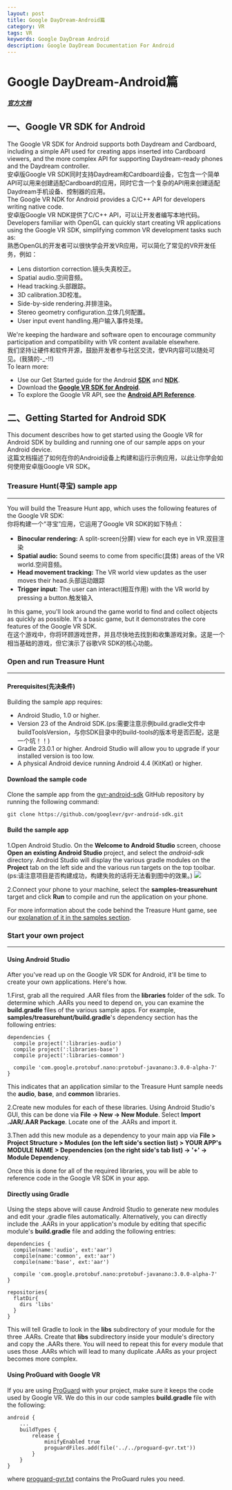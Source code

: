 ```yaml
---
layout: post
title: Google DayDream-Android篇
category: VR
tags: VR
keywords: Google DayDream Android 
description: Google DayDream Documentation For Android
---
```

# Google DayDream-Android篇

#### *<a href="https://developers.google.com/vr/android/" target="_blank">官方文档</a>*

## 一、Google VR SDK for Android

The Google VR SDK for Android supports both Daydream and Cardboard, including a simple API used for creating apps inserted into Cardboard viewers, and the more complex API for supporting Daydream-ready phones and the Daydream controller.  
安卓版Google VR SDK同时支持Daydream和Cardboard设备，它包含一个简单API可以用来创建适配Cardboard的应用，同时它含一个复杂的API用来创建适配Daydream手机设备、控制器的应用。  
The Google VR NDK for Android provides a C/C++ API for developers writing native code.  
安卓版Google VR NDK提供了C/C++ API，可以让开发者编写本地代码。  
Developers familiar with OpenGL can quickly start creating VR applications using the Google VR SDK, simplifying common VR development tasks such as:  
熟悉OpenGL的开发者可以很快学会开发VR应用，可以简化了常见的VR开发任务，例如：

- Lens distortion correction.镜头失真校正。
- Spatial audio.空间音频。
- Head tracking.头部跟踪。
- 3D calibration.3D校准。
- Side-by-side rendering.并排渲染。
- Stereo geometry configuration.立体几何配置。
- User input event handling.用户输入事件处理。
	
We're keeping the hardware and software open to encourage community participation and compatibility with VR content available elsewhere.  
我们坚持让硬件和软件开源，鼓励开发者参与社区交流，使VR内容可以随处可见。(我猜的-_-!!)  
To learn more:

- Use our Get Started guide for the Android **<a href="https://developers.google.com/vr/android/get-started" target="_blank">SDK</a>** and **<a href="https://developers.google.com/vr/android/ndk/get-started" target="_blank">NDK</a>**.
- Download the **<a href="https://developers.google.com/vr/android/download" target="_blank">Google VR SDK for Android</a>**.
- To explore the Google VR API, see the **<a href="https://developers.google.com/vr/android/reference_overview" target="_blank">Android API Reference</a>**.


## 二、Getting Started for Android SDK

This document describes how to get started using the Google VR for Android SDK by building and running one of our sample apps on your Android device.  
这篇文档描述了如何在你的Android设备上构建和运行示例应用，以此让你学会如何使用安卓版Google VR SDK。

### Treasure Hunt(寻宝) sample app

---

You will build the Treasure Hunt app, which uses the following features of the Google VR SDK:  
你将构建一个“寻宝”应用，它运用了Google VR SDK的如下特点：

- **Binocular rendering:** A split-screen(分屏) view for each eye in VR.双目渲染
- **Spatial audio:** Sound seems to come from specific(具体) areas of the VR world.空间音频。
- **Head movement tracking:** The VR world view updates as the user moves their head.头部运动跟踪
- **Trigger input:** The user can interact(相互作用) with the VR world by pressing a button.触发输入

In this game, you'll look around the game world to find and collect objects as quickly as possible. It's a basic game, but it demonstrates the core features of the Google VR SDK.  
在这个游戏中，你将环顾游戏世界，并且尽快地去找到和收集游戏对象。这是一个相当基础的游戏，但它演示了谷歌VR SDK的核心功能。

### Open and run Treasure Hunt

---

#### Prerequisites(先决条件)

Building the sample app requires:

- Android Studio, 1.0 or higher.
- Version 23 of the Android SDK.(ps:需要注意示例build.gradle文件中buildToolsVersion，与你SDK目录中的build-tools的版本号是否匹配，这是一个坑！！)
- Gradle 23.0.1 or higher. Android Studio will allow you to upgrade if your installed version is too low.
- A physical Android device running Android 4.4 (KitKat) or higher.

#### Download the sample code

Clone the sample app from the [gvr-android-sdk](https://github.com/googlevr/gvr-android-sdk) GitHub repository by running the following command:

```
git clone https://github.com/googlevr/gvr-android-sdk.git
```

#### Build the sample app

1.Open Android Studio. On the **Welcome to Android Studio** screen, choose **Open an existing Android Studio** project, and select the *android-sdk* directory. Android Studio will display the various gradle modules on the **Project** tab on the left side and the various run targets on the top toolbar.  
(ps:请注意项目是否构建成功，构建失败的话将无法看到图中的效果。)
![](https://developers.google.com/vr/images/android/android-studio.png)

2.Connect your phone to your machine, select the **samples-treasurehunt** target and click **Run** to compile and run the application on your phone.

For more information about the code behind the Treasure Hunt game, see our [explanation of it in the samples section](https://developers.google.com/vr/android/samples/treasure-hunt).



### Start your own project

---

#### Using Android Studio

After you've read up on the Google VR SDK for Android, it'll be time to create your own applications. Here's how.

1.First, grab all the required .AAR files from the **libraries** folder of the sdk. To determine which .AARs you need to depend on, you can examine the **build.gradle** files of the various sample apps. For example, **samples/treasurehunt/build.gradle**'s dependency section has the following entries:

```
dependencies {
  compile project(':libraries-audio')
  compile project(':libraries-base')
  compile project(':libraries-common')

  compile 'com.google.protobuf.nano:protobuf-javanano:3.0.0-alpha-7'
}
```

This indicates that an application similar to the Treasure Hunt sample needs the **audio**, **base**, and **common** libraries.

2.Create new modules for each of these libraries. Using Android Studio's GUI, this can be done via **File -> New -> New Module**. Select **Import .JAR/.AAR Package**. Locate one of the .AARs and import it.

3.Then add this new module as a dependency to your main app via **File > Project Structure > Modules (on the left side's section list) > YOUR APP's MODULE NAME > Dependencies (on the right side's tab list) -> '+' -> Module Dependency**.

Once this is done for all of the required libraries, you will be able to reference code in the Google VR SDK in your app.

#### Directly using Gradle

Using the steps above will cause Android Studio to generate new modules and edit your .gradle files automatically. Alternatively, you can directly include the .AARs in your application's module by editing that specific module's **build.gradle** file and adding the following entries:

```
dependencies {
  compile(name:'audio', ext:'aar')
  compile(name:'common', ext:'aar')
  compile(name:'base', ext:'aar')

  compile 'com.google.protobuf.nano:protobuf-javanano:3.0.0-alpha-7'
}

repositories{
  flatDir{
    dirs 'libs'
  }
}
```

This will tell Gradle to look in the **libs** subdirectory of your module for the three .AARs. Create that **libs** subdirectory inside your module's directory and copy the .AARs there. You will need to repeat this for every module that uses those .AARs which will lead to many duplicate .AARs as your project becomes more complex.

#### Using ProGuard with Google VR

If you are using [ProGuard](http://d.android.com/studio/build/shrink-code.html) with your project, make sure it keeps the code used by Google VR. We do this in our code samples **build.gradle** file with the following:

```
android {
    ...
    buildTypes {
        release {
            minifyEnabled true
            proguardFiles.add(file('../../proguard-gvr.txt'))
        }
    }
}
```

where [proguard-gvr.txt](https://github.com/googlevr/gvr-android-sdk/blob/master/proguard-gvr.txt) contains the ProGuard rules you need.
